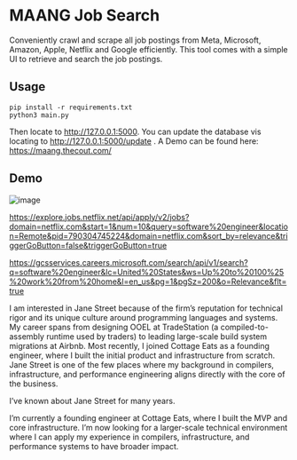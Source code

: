 # MAANG Job Search

Conveniently crawl and scrape all job postings from Meta, Microsoft, Amazon, Apple, Netflix and Google efficiently.
This tool comes with a simple UI to retrieve and search the job postings.

## Usage

```
pip install -r requirements.txt
python3 main.py
```

Then locate to http://127.0.0.1:5000. You can update the database vis locating to http://127.0.0.1:5000/update .
A Demo can be found here: https://maang.thecout.com/

## Demo

![image](templates/pic.png)


https://explore.jobs.netflix.net/api/apply/v2/jobs?domain=netflix.com&start=1&num=10&query=software%20engineer&location=Remote&pid=790304745224&domain=netflix.com&sort_by=relevance&triggerGoButton=false&triggerGoButton=true

https://gcsservices.careers.microsoft.com/search/api/v1/search?q=software%20engineer&lc=United%20States&ws=Up%20to%20100%25%20work%20from%20home&l=en_us&pg=1&pgSz=200&o=Relevance&flt=true


I am interested in Jane Street because of the firm’s reputation for technical rigor and its unique culture around programming languages and systems. My career spans from designing OOEL at TradeStation (a compiled-to-assembly runtime used by traders) to leading large-scale build system migrations at Airbnb. Most recently, I joined Cottage Eats as a founding engineer, where I built the initial product and infrastructure from scratch. Jane Street is one of the few places where my background in compilers, infrastructure, and performance engineering aligns directly with the core of the business.

I’ve known about Jane Street for many years.

I’m currently a founding engineer at Cottage Eats, where I built the MVP and core infrastructure. I’m now looking for a larger-scale technical environment where I can apply my experience in compilers, infrastructure, and performance systems to have broader impact.


